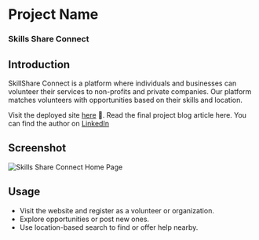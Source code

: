 # Project Name 
### Skills Share Connect

## Introduction
<p>SkillShare Connect is a platform where individuals and businesses can volunteer their services to non-profits and private companies. Our platform matches volunteers with opportunities based on their skills and location. </p>

Visit the deployed site [here](https://skillsshareconnect20240912173200.azurewebsites.net/) :rocket:. Read the final project blog article here.
You can find the author on [LinkedIn](https://www.linkedin.com/in/petercliftongeswint2023/)</p>

## Screenshot

![Skills Share Connect Home Page](https://github.com/user-attachments/assets/37a06590-a145-4246-8c95-23c81e6f10ca)

## Usage
- Visit the website and register as a volunteer or organization.
- Explore opportunities or post new ones.
- Use location-based search to find or offer help nearby.

